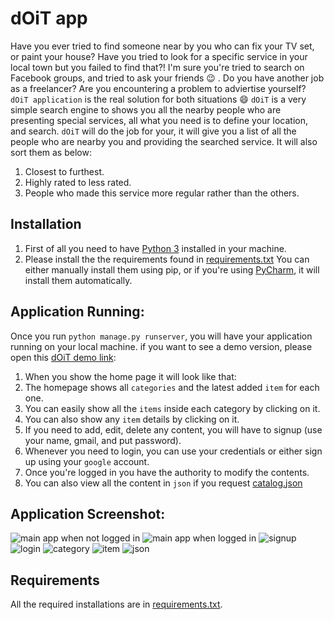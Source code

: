 # dOiT app
Have you ever tried to find someone near by you who can fix your TV set, or paint your house? Have you tried to look for a specific service in your local town but you failed to find that?! I'm sure you're tried to search on Facebook groups, and tried to ask your friends :wink: .
Do you have another job as a freelancer? Are you encountering a problem to adviertise yourself?
```dOiT application``` is the real solution for both situations :smile:
```dOiT``` is a very simple search engine to shows you all the nearby people who are presenting special services, all what you need is to define your location, and search.
```dOiT``` will do the job for your, it will give you a list of all the people who are nearby you and providing the searched service. It will also sort them as below:
1. Closest to furthest.
2. Highly rated to less rated.
3. People who made this service more regular rather than the others.

## Installation
1. First of all you need to have [Python 3](https://www.python.org/download/releases/3.0/) installed in your machine.
2. Please install the the requirements found in [requirements.txt](https://github.com/walidzakaria/dOiT/blob/master/requirements.txt) You can either manually install them using pip, or if you're using [PyCharm](https://www.jetbrains.com/pycharm/), it will install them automatically.

## Application Running:
Once you run ```python manage.py runserver```, you will have your application running on your local machine.
if you want to see a demo version, please open this [dOiT demo link](https://doit9.herokuapp.com/):

1. When you show the home page it will look like that:
2. The homepage shows all ```categories``` and the latest added ```item``` for each one.
3. You can easily show all the ```items``` inside each category by clicking on it.
4. You can also show any ```item``` details by clicking on it.
5. If you need to add, edit, delete any content, you will have to signup (use your name, gmail, and put password).
6. Whenever you need to login, you can use your credentials or either sign up using your ```google``` account.
7. Once you're logged in you have the authority to modify the contents.
8. You can also view all the content in ```json``` if you request [catalog.json](http://127.0.0.1:5000/catalog.json)



## Application Screenshot:
![main app when not logged in](https://github.com/walidpiano/CatalogApp/blob/master/app/app%20images/main.PNG "main")
![main app when logged in](https://github.com/walidpiano/CatalogApp/blob/master/app/app%20images/main%20when%20logged%20in.PNG "main when logged")
![signup](https://github.com/walidpiano/CatalogApp/blob/master/app/app%20images/signup.PNG "signup")
![login](https://github.com/walidpiano/CatalogApp/blob/master/app/app%20images/login.PNG "login")
![category](https://github.com/walidpiano/CatalogApp/blob/master/app/app%20images/category.PNG "category")
![item](https://github.com/walidpiano/CatalogApp/blob/master/app/app%20images/item.PNG "item")
![json](https://github.com/walidpiano/CatalogApp/blob/master/app/app%20images/json.PNG "json")

## Requirements
All the required installations are in [requirements.txt](https://github.com/walidzakaria/dOiT/blob/master/requirements.txt).
